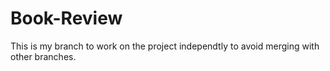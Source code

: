 # Book-Review
This is my branch to work on the project independtly to avoid merging with other branches.
